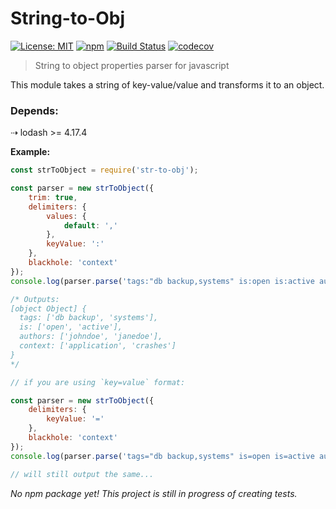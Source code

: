 # String-to-Obj

[![License: MIT](https://img.shields.io/badge/License-MIT-yellow.svg)](https://opensource.org/licenses/MIT)
[![npm](https://img.shields.io/npm/v/npm.svg)](https://www.npmjs.com/package/string-to-obj)
[![Build Status](https://travis-ci.org/richmondwang/string-to-obj.svg?branch=master)](https://travis-ci.org/richmondwang/string-to-obj)
[![codecov](https://codecov.io/gh/richmondwang/string-to-obj/branch/master/graph/badge.svg)](https://codecov.io/gh/richmondwang/string-to-obj)

> String to object properties parser for javascript

This module takes a string of key-value/value and transforms it to an object.

### Depends:

⇢ lodash >= 4.17.4


**Example:**

```js
const strToObject = require('str-to-obj');

const parser = new strToObject({
    trim: true,
    delimiters: {
        values: {
            default: ','
        },
        keyValue: ':'
    },
    blackhole: 'context'
});
console.log(parser.parse('tags:"db backup,systems" is:open is:active authors:johndoe,janedoe application crashes'));

/* Outputs:
[object Object] { 
  tags: ['db backup', 'systems'],
  is: ['open', 'active'],
  authors: ['johndoe', 'janedoe'],
  context: ['application', 'crashes']
}
*/

// if you are using `key=value` format:

const parser = new strToObject({
    delimiters: {
        keyValue: '='
    },
    blackhole: 'context'
});
console.log(parser.parse('tags="db backup,systems" is=open is=active authors=johndoe,janedoe application crashes'));

// will still output the same...
```

*No npm package yet! This project is still in progress of creating tests.*
